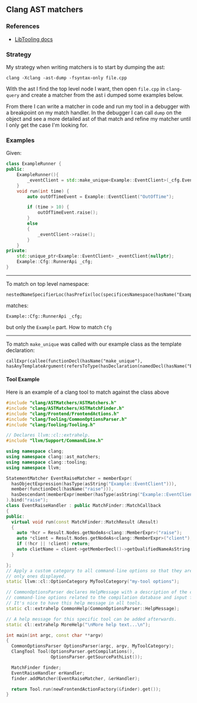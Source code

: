 Clang AST matchers
------------------

### References
- [LibTooling docs](https://clang.llvm.org/docs/LibASTMatchersReference.html)

### Strategy

My strategy when writing matchers is to start by dumping the ast:
```
clang -Xclang -ast-dump -fsyntax-only file.cpp
```
With the ast I find the top level node I want, then open `file.cpp` in `clang-query` and create a matcher from the ast i dumped
some examples below.

From there I can write a matcher in code and run my tool in a debugger with a breakpoint on my match handler. In the debugger I can call
`dump` on the object and see a more detailed ast of that match and refine my matcher until I only get the case I'm looking for. 

### Examples
Given:

```cpp
class ExampleRunner {
public:
    ExampleRunner(){
        _eventClient = std::make_unique<Example::EventClient>(_cfg.EventNames.ExampleEvent);
    }
    void run(int time) {
        auto outOfTimeEvent = Example::EventClient("OutOfTime");

        if (time > 10) {
            outOfTimeEvent.raise();
        }
        else
        {
            _eventClient->raise();
        }
    }
private:
    std::unique_ptr<Example::EventClient> _eventClient{nullptr};
    Example::Cfg::RunnerApi _cfg;
}
```
--------
To match on top level namespace:
```
nestedNameSpecifierLoc(hasPrefix(loc(specificesNamespace(hasName("Example")))))
```
matches:
```
Example::Cfg::RunnerApi _cfg;
```
but only the `Example` part. How to match `Cfg`

--------

To match `make_unique` was called with our example class as the template declaration:
```
callExpr(callee(functionDecl(hasName("make_unique"), hasAnyTemplateArgument(refersToType(hasDeclaration(namedDecl(hasName("Example::EventClient"))))))))
```

#### Tool Example

Here is an example of a clang tool to match against the class above
```cpp
#include "clang/ASTMatchers/ASTMatchers.h"
#include "clang/ASTMatchers/ASTMatchFinder.h"
#include "clang/Frontend/FrontendActions.h"
#include "clang/Tooling/CommonOptionsParser.h"
#include "clang/Tooling/Tooling.h"

// Declares llvm::cl::extrahelp.
#include "llvm/Support/CommandLine.h"

using namespace clang;
using namespace clang::ast_matchers;
using namespace clang::tooling;
using namespace llvm;

StatementMatcher EventRaiseMatcher = memberExpr(
  hasObjectExpression(hasType(asString("Example::EventClient"))),
  member(functionDecl(hasName("raise"))),
  hasDescendant(memberExpr(member(hasType(asString("Example::EventClient")))).bind("client")),
).bind("raise");
class EventRaiseHandler : public MatchFinder::MatchCallback
{
public:
  virtual void run(const MatchFinder::MatchResult &Result)
  {
    auto *hcr = Result.Nodes.getNodeAs<clang::MemberExpr>("raise");
    auto *client = Result.Nodes.getNodeAs<clang::MemberExpr>("client");
    if (!hcr || !client) return;
    auto clietName = client->getMemberDecl()->getQualifiedNameAsString();
  }

};
// Apply a custom category to all command-line options so that they are the
// only ones displayed.
static llvm::cl::OptionCategory MyToolCategory("my-tool options");

// CommonOptionsParser declares HelpMessage with a description of the common
// command-line options related to the compilation database and input files.
// It's nice to have this help message in all tools.
static cl::extrahelp CommonHelp(CommonOptionsParser::HelpMessage);

// A help message for this specific tool can be added afterwards.
static cl::extrahelp MoreHelp("\nMore help text...\n");

int main(int argc, const char **argv)
{
  CommonOptionsParser OptionsParser(argc, argv, MyToolCategory);
  ClangTool Tool(OptionsParser.getCompilations(),
                 OptionsParser.getSourcePathList());

  MatchFinder finder;
  EventRaiseHandler erHandler;
  finder.addMatcher(EventRaiseMatcher, &erHandler);

  return Tool.run(newFrontendActionFactory(&finder).get());
}

```


